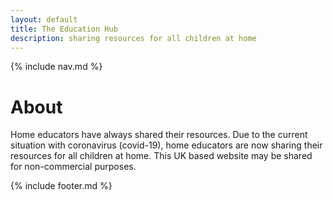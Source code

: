 ```yaml
---
layout: default
title: The Education Hub
description: sharing resources for all children at home
---
```


{% include nav.md %}

# About
Home educators have always shared their resources. Due to the current situation with coronavirus (covid-19), home educators are now sharing their resources for all children at home. This UK based website may be shared for non-commercial purposes.


{% include footer.md %}
